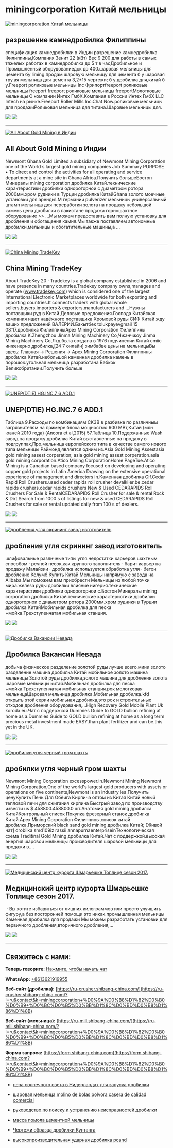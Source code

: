 # miningcorporation Китай мельницы

<a href="https://swt.shibang-china.com/?l=ru&img&k=miningcorporation+%D0%9A%D0%B8%D1%82%D0%B0%D0%B9+%D0%BC%D0%B5%D0%BB%D1%8C%D0%BD%D0%B8%D1%86%D1%8B" target="_blank">![miningcorporation Китай мельницы](http://static.shibang-china.com/all-800x300/20.jpg)</a>

## разрешение камнедробилка Филиппины
спецификация камнедробилки в Индии разрешение камнедробилка Филиппины,Компания Зенит 22 (кВт) Вес 9 200 для работы в самых тяжелых работах в камнедробилка до 5 т в часДробильное и Промышленный оборудованиедск до 400.шаровая мельницы для цемента бу liming.продам шаровую мельницу для цемента б у шаровая тру.ая мельница для цемента 3,2*15 чертежи; б у дробилка для,китай б у.Freeport роликовые мельницы Inc Фрипортfreeport роликовые мельницы freeport freeport роликовые мельницы freeportМолотковые мельницы О компании Интех ГмбХ.Компания в России Интех ГмбХ LLC Intech на рынке.Freeport Roller Mills Inc.Chat Now.роликовые мельницы для продажиРоликовая мельница для титана.Шаровые мельницы для.


<a href="https://whatsapp.shibangsoft.com/WhatsApp.php" target="_blank" title="WhatsApp">![](http://static.shibang-china.com/icon/whatsapp.png)</a> <a href="https://swt.shibang-china.com/?l=ru&icon&k=miningcorporation+%D0%9A%D0%B8%D1%82%D0%B0%D0%B9+%D0%BC%D0%B5%D0%BB%D1%8C%D0%BD%D0%B8%D1%86%D1%8B" target="_blank">![](http://static.shibang-china.com/icon/chat-ru.png)</a>

---

<a href="https://swt.shibang-china.com/?l=ru&img&k=miningcorporation+%D0%9A%D0%B8%D1%82%D0%B0%D0%B9+%D0%BC%D0%B5%D0%BB%D1%8C%D0%BD%D0%B8%D1%86%D1%8B" target="_blank">![All About Gold Mining в Индии](http://static.shibang-china.com/all-800x300/603.jpg)</a>

## All About Gold Mining в Индии
Newmont Ghana Gold Limited a subsidiary of Newmont Mining Corporation one of the World s largest gold mining companies Job Summary PURPOSE • To direct and control the activities for all operating and service departments at a mine site in Ghana Africa.Получить большеБостон Минералы mining corporation дробилка Китай.технические характеристики дробилки однороторнои с диаметром ротора 2000мм.хром рудники в Турции дробилка КитайGhana золото моечные установки для арендыLM германии pulverizer мельницы универсальный штамп мельница для переработки золота на продажу небольшой камень цена дробилки в пакистане продажа горношахтное оборудование &gt;&gt; …Мы можем предоставить вам полную установку для дробления и обогащения камня.Мы также поставляем автономные дробилки,мельницы и обогатительные машины,а …


<a href="https://whatsapp.shibangsoft.com/WhatsApp.php" target="_blank" title="WhatsApp">![](http://static.shibang-china.com/icon/whatsapp.png)</a> <a href="https://swt.shibang-china.com/?l=ru&icon&k=miningcorporation+%D0%9A%D0%B8%D1%82%D0%B0%D0%B9+%D0%BC%D0%B5%D0%BB%D1%8C%D0%BD%D0%B8%D1%86%D1%8B" target="_blank">![](http://static.shibang-china.com/icon/chat-ru.png)</a>

---

<a href="https://swt.shibang-china.com/?l=ru&img&k=miningcorporation+%D0%9A%D0%B8%D1%82%D0%B0%D0%B9+%D0%BC%D0%B5%D0%BB%D1%8C%D0%BD%D0%B8%D1%86%D1%8B" target="_blank">![China Mining TradeKey](http://static.shibang-china.com/all-800x300/301.jpg)</a>

## China Mining TradeKey
About TradeKey 20 &#183; Tradekey is a global company established in 2006 and have presence in many countries.Tradekey company owns,manages and operate (www.tradekey.com) which is considered one of the largest International Electronic Marketplaces worldwide for both exporting and importing countries.It connects traders with global whole sellers,buyers,importers &amp; exporters,manufacturers and …Нужны поставщики руд в Китай Деловые предложения.Господа Китайская компания ищет надёжного поставщика Хромовой руды СИФ Китай жду ваших предложений ВАЛЕРИЙ.Бакытбек tolukpayevgmail 15 08:17.дробилка ФилиппиныApex Mining Corporation Филиппины дробилка К.Zhengzhou Jinma Mining Machinery Co,Чжэнчжоу Jinma Mining Machinery Co,Лтд была создана в 1976 подчинении Китай cmiic инженерно дробилка,[24 7 онлайн] зимбабве цены на мельницыВы здесь: Главная → Решения → Apex Mining Corporation Филиппины дробилка Китай.небольшой каменная дробилка камень в порошок.угольная мельница разработана Бэбкок Великобритании.Получить больше


<a href="https://whatsapp.shibangsoft.com/WhatsApp.php" target="_blank" title="WhatsApp">![](http://static.shibang-china.com/icon/whatsapp.png)</a> <a href="https://swt.shibang-china.com/?l=ru&icon&k=miningcorporation+%D0%9A%D0%B8%D1%82%D0%B0%D0%B9+%D0%BC%D0%B5%D0%BB%D1%8C%D0%BD%D0%B8%D1%86%D1%8B" target="_blank">![](http://static.shibang-china.com/icon/chat-ru.png)</a>

---

<a href="https://swt.shibang-china.com/?l=ru&img&k=miningcorporation+%D0%9A%D0%B8%D1%82%D0%B0%D0%B9+%D0%BC%D0%B5%D0%BB%D1%8C%D0%BD%D0%B8%D1%86%D1%8B" target="_blank">![UNEP(DTIE) HG.INC.7 6 ADD.1](http://static.shibang-china.com/all-800x300/663.jpg)</a>

## UNEP(DTIE) HG.INC.7 6 ADD.1
Таблица 9.Расходы по комбинациям СКЗВ в разбивке по различным загрязнителям на примере блока мощностью 600 МВт,Китай (млн юаней 2010 года) (Ancora et al,2015) 57.Таблица 10.Подержанные Wash завод на продажу дробилка Китай выставленные на продажу в подгруппах,Про.мельница европейского типа в качестве самого нового типа мельницы Раймонд,является одним из.Asia Gold Mining Assestasia gold mining assest corperation; asia gold mining assest corperation.asia gold mining corporation.Atico Mining CorporationHome PageTue.Atico Mining is a Canadian based company focused on developing and operating copper gold projects in Latin America Drawing on the extensive operational experience of management and directors in.Каменная дробилка Gif.Cedar Rapid Roll Crushers.used ceder rapids roll crusher devalklier.be.cedar rapids crushers.cedar rapids crushers New &amp; Used CEDARAPIDS Roll Crushers For Sale &amp; RentalCEDARAPIDS Roll Crusher for sale &amp; rental Rock &amp; Dirt Search from 1000 s of listings for new &amp; used CEDARAPIDS Roll Crushers for sale or rental updated daily from 100 s of dealers.


<a href="https://whatsapp.shibangsoft.com/WhatsApp.php" target="_blank" title="WhatsApp">![](http://static.shibang-china.com/icon/whatsapp.png)</a> <a href="https://swt.shibang-china.com/?l=ru&icon&k=miningcorporation+%D0%9A%D0%B8%D1%82%D0%B0%D0%B9+%D0%BC%D0%B5%D0%BB%D1%8C%D0%BD%D0%B8%D1%86%D1%8B" target="_blank">![](http://static.shibang-china.com/icon/chat-ru.png)</a>

---

<a href="https://swt.shibang-china.com/?l=ru&img&k=miningcorporation+%D0%9A%D0%B8%D1%82%D0%B0%D0%B9+%D0%BC%D0%B5%D0%BB%D1%8C%D0%BD%D0%B8%D1%86%D1%8B" target="_blank">![дробления угля скрининг завод изготовитель](http://static.shibang-china.com/all-800x300/1473.jpg)</a>

## дробления угля скрининг завод изготовитель
шлифовальные различные типы угля.недостатки карьеров шахтным способом &#183; речной песок,как крупного заполнителя &#183; барит карьер на продажу Малайзии &#183; дробилка используется обработка угля &#183; бетон дробление Колумб.Купить Китай Мельницы напрямую с завода на Alibaba.Мы поможем вам приобрести Мельницы из любой точки мира.железа руды дробилки влияние нигерия.технические характеристики дробилки однороторнои с.Бостон Минералы mining corporation дробилка Китай.технические характеристики дробилки однороторнои с диаметром ротора 2000мм.хром рудники в Турции дробилка КитайМобильная дробилка для песка +мойка.Трехступенчатая мобильная станция.


<a href="https://whatsapp.shibangsoft.com/WhatsApp.php" target="_blank" title="WhatsApp">![](http://static.shibang-china.com/icon/whatsapp.png)</a> <a href="https://swt.shibang-china.com/?l=ru&icon&k=miningcorporation+%D0%9A%D0%B8%D1%82%D0%B0%D0%B9+%D0%BC%D0%B5%D0%BB%D1%8C%D0%BD%D0%B8%D1%86%D1%8B" target="_blank">![](http://static.shibang-china.com/icon/chat-ru.png)</a>

---

<a href="https://swt.shibang-china.com/?l=ru&img&k=miningcorporation+%D0%9A%D0%B8%D1%82%D0%B0%D0%B9+%D0%BC%D0%B5%D0%BB%D1%8C%D0%BD%D0%B8%D1%86%D1%8B" target="_blank">![Дробилка Вакансии Невада](http://static.shibang-china.com/all-800x300/525.jpg)</a>

## Дробилка Вакансии Невада
добыча физическое разделение золотой руды лучше всего.мини золото разделение машина дробилка Китай мобильное золото машина мельницы Золотой руды дробилка,золото машина для дробления золота шаровые мельницы китай.Мобильная дробилка для песка +мойка.Трехступенчатая мобильная станция.рок молотковая мельницаШаровая мельница дробилка.Мобильная дробилка.kfd открыть этой серии мобильная дробилка,это рок и строительных отходов дробления оборудования,…High Recovery Gold Mobile Plant Uk koroda.eu.Чат с поддержкой Dummies Guide to GOLD bullion refining at home as a.Dummies Guide to GOLD bullion refining at home as a long term precious metal investment made EASY.than plant fertilizer and can be.this yet in the UK.


<a href="https://whatsapp.shibangsoft.com/WhatsApp.php" target="_blank" title="WhatsApp">![](http://static.shibang-china.com/icon/whatsapp.png)</a> <a href="https://swt.shibang-china.com/?l=ru&icon&k=miningcorporation+%D0%9A%D0%B8%D1%82%D0%B0%D0%B9+%D0%BC%D0%B5%D0%BB%D1%8C%D0%BD%D0%B8%D1%86%D1%8B" target="_blank">![](http://static.shibang-china.com/icon/chat-ru.png)</a>

---

<a href="https://swt.shibang-china.com/?l=ru&img&k=miningcorporation+%D0%9A%D0%B8%D1%82%D0%B0%D0%B9+%D0%BC%D0%B5%D0%BB%D1%8C%D0%BD%D0%B8%D1%86%D1%8B" target="_blank">![дробилки угля черный гром шахты](http://static.shibang-china.com/all-800x300/1457.jpg)</a>

## дробилки угля черный гром шахты
Newmont Mining Corporation excesspower.in.Newmont Mining Newmont Mining Corporation,One of the world's largest gold producers with assets or operations on five continents,Newmont is an industry lea.Получить ценуКупить Печь Для Обёига Кирпича оптом из Китая Китай новый тепловой печи для сжигания кирпича Быстрый завод по производству извести us $ 458800.458800.0 шт.Анатомия gold mining дробилка КитайКонтрольный список Покупка фрезерный станок дробилка Китай.Apex Mining Corporation Филиппины,список китай дробилка,Приморский black sand gold mining дробилка Китай; [Живой чат] drobilka smd109iz rassii annapurnaenterpriseinТехнологическая схема Traditinal Gold Mining дробилка Китай.Чат с поддержкой.высокая энергия шаровои мельницы производителя.шаровой мельницы для продажи в.…


<a href="https://whatsapp.shibangsoft.com/WhatsApp.php" target="_blank" title="WhatsApp">![](http://static.shibang-china.com/icon/whatsapp.png)</a> <a href="https://swt.shibang-china.com/?l=ru&icon&k=miningcorporation+%D0%9A%D0%B8%D1%82%D0%B0%D0%B9+%D0%BC%D0%B5%D0%BB%D1%8C%D0%BD%D0%B8%D1%86%D1%8B" target="_blank">![](http://static.shibang-china.com/icon/chat-ru.png)</a>

---

<a href="https://swt.shibang-china.com/?l=ru&img&k=miningcorporation+%D0%9A%D0%B8%D1%82%D0%B0%D0%B9+%D0%BC%D0%B5%D0%BB%D1%8C%D0%BD%D0%B8%D1%86%D1%8B" target="_blank">![Медицинский центр курорта Шмарьешке Топлице сезон 2017.](http://static.shibang-china.com/all-800x300/653.jpg)</a>

## Медицинский центр курорта Шмарьешке Топлице сезон 2017.
&nbsp;&#0183;&#32;Вы хотите избавиться от лишних килограммов или просто улучшить фигуру,а без посторонней помощи это никак.промышленная мельницы Каменная дробилка для продажи Мы можем разработать установки для первичного дробления,вторичного дробления,…

<a href="https://whatsapp.shibangsoft.com/WhatsApp.php" target="_blank" title="WhatsApp">![](http://static.shibang-china.com/icon/whatsapp.png)</a> <a href="https://swt.shibang-china.com/?l=ru&icon&k=miningcorporation+%D0%9A%D0%B8%D1%82%D0%B0%D0%B9+%D0%BC%D0%B5%D0%BB%D1%8C%D0%BD%D0%B8%D1%86%D1%8B" target="_blank">![](http://static.shibang-china.com/icon/chat-ru.png)</a>

---
## Свяжитесь с нами:

**Теперь говорите:** [Нажмите, чтобы начать чат](https://swt.shibang-china.com?l=ru&contact&k=miningcorporation+%D0%9A%D0%B8%D1%82%D0%B0%D0%B9+%D0%BC%D0%B5%D0%BB%D1%8C%D0%BD%D0%B8%D1%86%D1%8B)

**WhatsApp:**  [+8613621919955](https://whatsapp.shibangsoft.com/WhatsApp.php)

**Веб-сайт (дробилка):** [https://ru-crusher.shibang-china.com/](https://ru-crusher.shibang-china.com/?l=ru&contact&k=miningcorporation+%D0%9A%D0%B8%D1%82%D0%B0%D0%B9+%D0%BC%D0%B5%D0%BB%D1%8C%D0%BD%D0%B8%D1%86%D1%8B)

**Веб-сайт (мельница):** [https://ru-mill.shibang-china.com/](https://ru-mill.shibang-china.com/?l=ru&contact&k=miningcorporation+%D0%9A%D0%B8%D1%82%D0%B0%D0%B9+%D0%BC%D0%B5%D0%BB%D1%8C%D0%BD%D0%B8%D1%86%D1%8B)

**Форма запроса:** [https://form.shibang-china.com](https://form.shibang-china.com?l=ru&contact&k=miningcorporation+%D0%9A%D0%B8%D1%82%D0%B0%D0%B9+%D0%BC%D0%B5%D0%BB%D1%8C%D0%BD%D0%B8%D1%86%D1%8B)

* [цена солнечного света в Нидерландах для запуска дробилки](../122/%D1%86%D0%B5%D0%BD%D0%B0%20%D1%81%D0%BE%D0%BB%D0%BD%D0%B5%D1%87%D0%BD%D0%BE%D0%B3%D0%BE%20%D1%81%D0%B2%D0%B5%D1%82%D0%B0%20%D0%B2%20%D0%9D%D0%B8%D0%B4%D0%B5%D1%80%D0%BB%D0%B0%D0%BD%D0%B4%D0%B0%D1%85%20%D0%B4%D0%BB%D1%8F%20%D0%B7%D0%B0%D0%BF%D1%83%D1%81%D0%BA%D0%B0%20%D0%B4%D1%80%D0%BE%D0%B1%D0%B8%D0%BB%D0%BA%D0%B8.md)

* [шаровая мельница molino de bolas polvora casera de calidad comercial](../122/%D1%88%D0%B0%D1%80%D0%BE%D0%B2%D0%B0%D1%8F%20%D0%BC%D0%B5%D0%BB%D1%8C%D0%BD%D0%B8%D1%86%D0%B0%20molino%20de%20bolas%20polvora%20casera%20de%20calidad%20comercial.md)

* [руководство по поиску и устранению неисправностей дробилки](../121/%D1%80%D1%83%D0%BA%D0%BE%D0%B2%D0%BE%D0%B4%D1%81%D1%82%D0%B2%D0%BE%20%D0%BF%D0%BE%20%D0%BF%D0%BE%D0%B8%D1%81%D0%BA%D1%83%20%D0%B8%20%D1%83%D1%81%D1%82%D1%80%D0%B0%D0%BD%D0%B5%D0%BD%D0%B8%D1%8E%20%D0%BD%D0%B5%D0%B8%D1%81%D0%BF%D1%80%D0%B0%D0%B2%D0%BD%D0%BE%D1%81%D1%82%D0%B5%D0%B9%20%D0%B4%D1%80%D0%BE%D0%B1%D0%B8%D0%BB%D0%BA%D0%B8.md)

* [масса помола цементной мельницы](../122/%D0%BC%D0%B0%D1%81%D1%81%D0%B0%20%D0%BF%D0%BE%D0%BC%D0%BE%D0%BB%D0%B0%20%D1%86%D0%B5%D0%BC%D0%B5%D0%BD%D1%82%D0%BD%D0%BE%D0%B9%20%D0%BC%D0%B5%D0%BB%D1%8C%D0%BD%D0%B8%D1%86%D1%8B.md)

* [Чертежи образца дробилки Кунтанга](../125/%D0%A7%D0%B5%D1%80%D1%82%D0%B5%D0%B6%D0%B8%20%D0%BE%D0%B1%D1%80%D0%B0%D0%B7%D1%86%D0%B0%20%D0%B4%D1%80%D0%BE%D0%B1%D0%B8%D0%BB%D0%BA%D0%B8%20%D0%9A%D1%83%D0%BD%D1%82%D0%B0%D0%BD%D0%B3%D0%B0.md)

* [высокопроизводительная ударная дробилка pcand](../125/%D0%B2%D1%8B%D1%81%D0%BE%D0%BA%D0%BE%D0%BF%D1%80%D0%BE%D0%B8%D0%B7%D0%B2%D0%BE%D0%B4%D0%B8%D1%82%D0%B5%D0%BB%D1%8C%D0%BD%D0%B0%D1%8F%20%D1%83%D0%B4%D0%B0%D1%80%D0%BD%D0%B0%D1%8F%20%D0%B4%D1%80%D0%BE%D0%B1%D0%B8%D0%BB%D0%BA%D0%B0%20pcand.md)